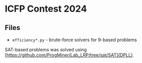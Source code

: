 # ICFP Contest 2024

## Files

- `efficiency*.py` - brute-force solvers for 9-based problems

SAT-based problems was solved using [https://github.com/ProgMiner/Lab_LRP/tree/sat/SAT](DPLL).
